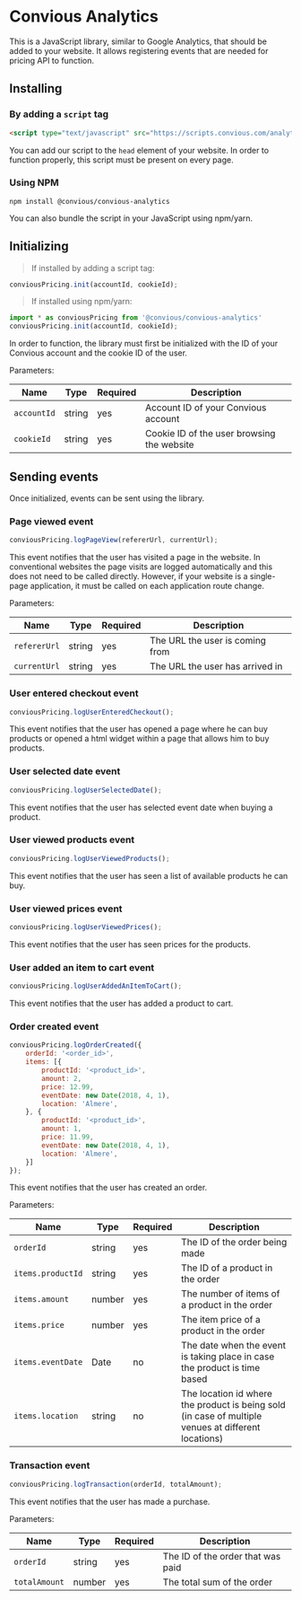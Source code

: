 # Convious Analytics

This is a JavaScript library, similar to Google Analytics, that should be added to your website. It allows registering events that are needed for pricing API to function.

## Installing

### By adding a `script` tag

```html
<script type="text/javascript" src="https://scripts.convious.com/analytics.js"></script>
```

You can add our script to the `head` element of your website. In order to function properly, this script must be present on every page.

### Using NPM

```shell
npm install @convious/convious-analytics
```

You can also bundle the script in your JavaScript using npm/yarn.

## Initializing

> If installed by adding a script tag:

```javascript
conviousPricing.init(accountId, cookieId);
```

> If installed using npm/yarn:

```javascript
import * as conviousPricing from '@convious/convious-analytics'
conviousPricing.init(accountId, cookieId);
```

In order to function, the library must first be initialized with the ID of your Convious account and the cookie ID of the user.

Parameters:

Name | Type | Required | Description
--------- | ----------- | ----------- | -----------
`accountId` | string | yes | Account ID of your Convious account
`cookieId` | string | yes | Cookie ID of the user browsing the website

## Sending events

Once initialized, events can be sent using the library.

### Page viewed event

```javascript
conviousPricing.logPageView(refererUrl, currentUrl);
```

This event notifies that the user has visited a page in the website. In conventional websites the page visits are logged automatically and this does not need to be called directly. However, if your website is a single-page application, it must be called on each application route change.

Parameters:

Name | Type | Required | Description
--------- | ----------- | ----------- | -----------
`refererUrl` | string | yes | The URL the user is coming from
`currentUrl` | string | yes | The URL the user has arrived in

### User entered checkout event

```javascript
conviousPricing.logUserEnteredCheckout();
```

This event notifies that the user has opened a page where he can buy products or opened a html widget within a page that allows him to buy products.

### User selected date event

```javascript
conviousPricing.logUserSelectedDate();
```

This event notifies that the user has selected event date when buying a product.

### User viewed products event

```javascript
conviousPricing.logUserViewedProducts();
```

This event notifies that the user has seen a list of available products he can buy.

### User viewed prices event

```javascript
conviousPricing.logUserViewedPrices();
```

This event notifies that the user has seen prices for the products.

### User added an item to cart event

```javascript
conviousPricing.logUserAddedAnItemToCart();
```

This event notifies that the user has added a product to cart.

### Order created event

```javascript
conviousPricing.logOrderCreated({
    orderId: '<order_id>',
    items: [{
        productId: '<product_id>',
        amount: 2,
        price: 12.99,
        eventDate: new Date(2018, 4, 1),
        location: 'Almere',
    }, {
        productId: '<product_id>',
        amount: 1,
        price: 11.99,
        eventDate: new Date(2018, 4, 1),
        location: 'Almere',
    }]
});
```

This event notifies that the user has created an order.

Parameters:

Name | Type | Required | Description
--------- | ----------- | ----------- | -----------
`orderId` | string | yes | The ID of the order being made
`items.productId` | string | yes | The ID of a product in the order
`items.amount` | number | yes | The number of items of a product in the order
`items.price` | number | yes | The item price of a product in the order
`items.eventDate` | Date | no | The date when the event is taking place in case the product is time based
`items.location` | string | no | The location id where the product is being sold (in case of multiple venues at different locations)


### Transaction event

```javascript
conviousPricing.logTransaction(orderId, totalAmount);
```

This event notifies that the user has made a purchase.

Parameters:

Name | Type | Required | Description
--------- | ----------- | ----------- | -----------
`orderId` | string | yes | The ID of the order that was paid
`totalAmount` | number | yes | The total sum of the order
